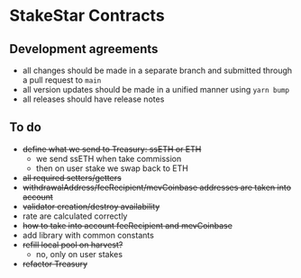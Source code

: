 # StakeStar Contracts

## Development agreements

- all changes should be made in a separate branch and submitted through a pull request to `main`
- all version updates should be made in a unified manner using `yarn bump`
- all releases should have release notes

## To do

- ~~define what we send to Treasury: ssETH or ETH~~
  - we send ssETH when take commission
  - then on user stake we swap back to ETH
- ~~all required setters/getters~~
- ~~withdrawalAddress/feeRecipient/mevCoinbase addresses are taken into account~~
- ~~validator creation/destroy availability~~
- rate are calculated correctly
- ~~how to take into account feeRecipient and mevCoinbase~~
- add library with common constants
- ~~refill local pool on harvest?~~
  - no, only on user stakes
- ~~refactor Treasury~~
